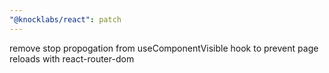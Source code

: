 ```yaml
---
"@knocklabs/react": patch
---
```


remove stop propogation from useComponentVisible hook to prevent page reloads with react-router-dom
